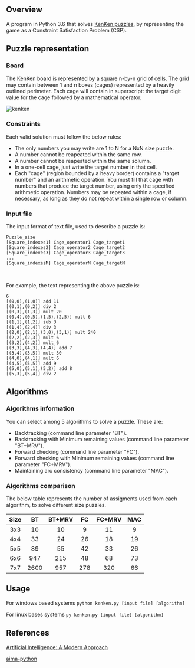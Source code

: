 ## Overview

A program in Python 3.6 that solves [KenKen puzzles](https://en.wikipedia.org/wiki/KenKen), by representing the game as a Constraint Satisfaction Problem (CSP).


## Puzzle representation

### Board
The KenKen board is represented by a square n-by-n grid of cells. The grid may contain between 1 and n boxes (cages) represented by a heavily outlined perimeter. Each cage will contain in superscript: the target digit value for the cage followed by a mathematical operator. 

![kenken](https://github.com/chanioxaris/kenken-solver/blob/master/img/kenken.png)

### Constraints

Each valid solution must follow the below rules:

- The only numbers you may write are 1 to N for a NxN size puzzle.
- A number cannot be reapeated within the same row.
- A number cannot be reapeated within the same solumn.
- In a one-cell cage, just write the target number in that cell.
- Each "cage" (region bounded by a heavy border) contains a "target number" and an arithmetic operation. You must fill that cage with numbers that produce the target number, using only the specified arithmetic operation. Numbers may be repeated within a cage, if necessary, as long as they do not repeat within a single row or column.


### Input file

The input format of text file, used to describe a puzzle is:

```
Puzzle_size
[Square_indexes1] Cage_operator1 Cage_target1
[Square_indexes2] Cage_operator2 Cage_target2
[Square_indexes3] Cage_operator3 Cage_target3
...
[Square_indexesM] Cage_operatorM Cage_targetM
```

<br />

For example, the text representing the above puzzle is:

```
6
[(0,0),(1,0)] add 11
[(0,1),(0,2)] div 2
[(0,3),(1,3)] mult 20
[(0,4),(0,5),(1,5),(2,5)] mult 6
[(1,1),(1,2)] sub 3
[(1,4),(2,4)] div 3
[(2,0),(2,1),(3,0),(3,1)] mult 240
[(2,2),(2,3)] mult 6
[(3,2),(4,2)] mult 6
[(3,3),(4,3),(4,4)] add 7
[(3,4),(3,5)] mult 30
[(4,0),(4,1)] mult 6
[(4,5),(5,5)] add 9
[(5,0),(5,1),(5,2)] add 8
[(5,3),(5,4)] div 2
```


## Algorithms

### Algorithms information

You can select among 5 algorithms to solve a puzzle. These are:
- Backtracking (command line parameter "BT").
- Backtracking with Minimum remaining values (command line parameter "BT+MRV").
- Forward checking (command line parameter "FC").
- Forward checking with Minimum remaining values (command line parameter "FC+MRV").
- Maintaining arc consistency (command line parameter "MAC").


### Algorithms comparison

The below table represents the number of assigments used from each algorithm, to solve different size puzzles.


|  Size  |   BT   | BT+MRV |   FC   | FC+MRV |   MAC  | 
| :----: | :----: | :----: | :----: | :----: | :----: |
|   3x3  |   10   |   10   |   9    |   11   |   9    |
|   4x4  |   33   |   24   |   26   |   18   |   19   |  
|   5x5  |   89   |   55   |   42   |   33   |   26   |  
|   6x6  |   947  |   215  |   48   |   68   |   73   |  
|   7x7  |  2600  |   957  |   278  |   320  |   66   |  

## Usage

For windows based systems
`python kenken.py [input file] [algorithm]`


For linux bases systems
`py kenken.py [input file] [algorithm]`

## References

[Artificial Intelligence: A Modern Approach](http://aima.cs.berkeley.edu/)

[aima-python](https://github.com/aimacode/aima-python)

